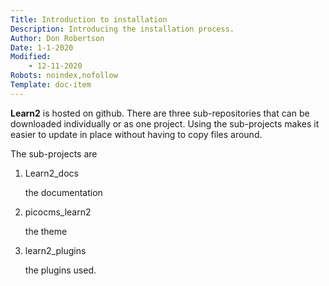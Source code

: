 ```yaml
---
Title: Introduction to installation
Description: Introducing the installation process.
Author: Don Robertson
Date: 1-1-2020
Modified:
    - 12-11-2020
Robots: noindex,nofollow
Template: doc-item
---
```

**Learn2** is hosted on github. There are three sub-repositories that can be downloaded individually or as one project. Using the sub-projects makes it easier to update in place without having to copy files around.

The sub-projects are 

1. Learn2_docs

    the documentation

2. picocms_learn2

    the theme

3. learn2_plugins

    the plugins used.